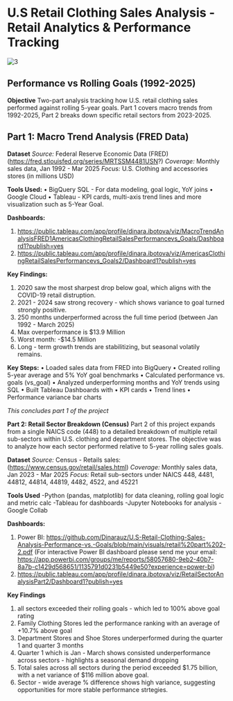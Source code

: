 # U.S Retail Clothing Sales Analysis - Retail Analytics & Performance Tracking

![3](https://github.com/user-attachments/assets/a88db114-711e-4299-907f-b13f5312aedd)

## Performance vs Rolling Goals (1992-2025)

**Objective**
Two-part analysis tracking how U.S. retail clothing sales performed against rolling 5-year goals. Part 1 covers macro trends from 1992-2025, Part 2 breaks down specific retail sectors from 2023-2025.

## Part 1: Macro Trend Analysis (FRED Data)

**Dataset**
*Source:* Federal Reserve Economic Data (FRED) (https://fred.stlouisfed.org/series/MRTSSM4481USN?)
*Coverage:* Monthly sales data, Jan 1992 - Mar 2025
*Focus:* U.S. Clothing and accessories stores (in millions USD)

**Tools Used:**
• BigQuery SQL - For data modeling, goal logic, YoY joins
• Google Cloud
• Tableau - KPI cards, multi-axis trend lines and more visualization such as 5-Year Goal.

**Dashboards:**
1. https://public.tableau.com/app/profile/dinara.ibotova/viz/MacroTrendAnalysisFRED1AmericasClothingRetailSalesPerformancevs_Goals/Dashboard1?publish=yes
2.  https://public.tableau.com/app/profile/dinara.ibotova/viz/AmericasClothingRetailSalesPerformancevs_Goals2/Dashboard1?publish=yes

**Key Findings:**
1. 2020 saw the most sharpest drop below goal, which aligns with the COVID-19 retail distruption.
2. 2021 - 2024 saw strong recovery - which shows variance to goal turned strongly positive.
3. 250 months underperformed across the full time period (between Jan 1992 - March 2025)
4. Max overperformance is $13.9 Million
5. Worst month: -$14.5 Million
6. Long - term growth trends are stabilitizing, but seasonal volatily remains.

**Key Steps:**
• Loaded sales data from FRED into BigQuery
• Created rolling 5-year average and 5% YoY goal benchmarks
• Calculated performance vs. goals (vs_goal)
• Analyzed underperforming months and YoY trends using SQL
• Built Tableau Dashboards with 
     • KPI cards
     • Trend lines
     • Performance variance bar charts

*This concludes part 1 of the project*

**Part 2: Retail Sector Breakdown (Census)**
Part 2 of this project expands from a single NAICS code (448) to a detailed breakdown of multiple retail sub-sectors within U.S. clothing and department stores. The objective was to analyze how each sector performed relative to 5-year rolling sales goals. 

**Dataset**
*Source:* Census - Retails sales: (https://www.census.gov/retail/sales.html)
*Coverage:* Monthly sales data, Jan 2023 - Mar 2025
*Focus:* Retail sub-sectors under NAICS 448, 4481, 44812, 44814, 44819, 4482, 4522, and 45221

**Tools Used**
-Python (pandas, matplotlib) for data cleaning, rolling goal logic and metric calc
-Tableau for dashboards
-Jupyter Notebooks for analysis
-Google Collab

**Dashboards:**
1. Power BI: https://github.com/Dinarauz/U.S-Retail-Clothing-Sales-Analysis-Performance-vs.-Goals/blob/main/visuals/retail%20part%202-2.pdf (For interactive Power BI dashboard please send me your email: https://app.powerbi.com/groups/me/reports/58057680-9eb2-40b7-8a7b-c1429d568651/1135791d0231b5449e50?experience=power-bi)
2. https://public.tableau.com/app/profile/dinara.ibotova/viz/RetailSectorAnalysisPart2/Dashboard1?publish=yes

**Key Findings**
1. all sectors exceeded their rolling goals - which led to 100% above goal rating
2. Family Clothing Stores led the performance ranking with an average of +10.7% above goal
3. Department Stores and Shoe Stores underperformed during the quarter 1 and quarter 3 months
4. Quarter 1 which is Jan - March shows consisted underperformance across sectors - highlights a seasonal demand dropping
5. Total sales across all sectors during the period exceeded $1.75 billion, with a net variance of $116 million above goal.
6. Sector - wide average % difference shows high variance, suggesting opportunities for more stable performance strtegies.
   

